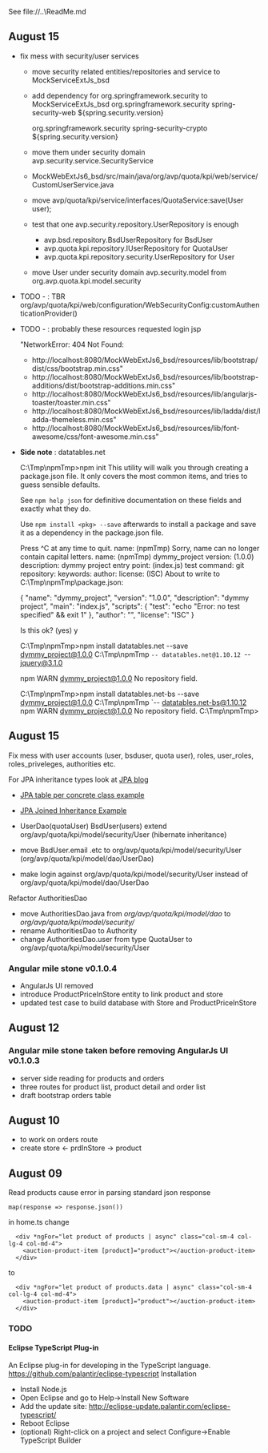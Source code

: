 See file://..\ReadMe.md

## August 15

- fix mess with security/user services

	- move security related entities/repositories and service to MockServiceExtJs_bsd
	- add dependency for org.springframework.security to MockServiceExtJs_bsd
		<dependency>
			<groupId>org.springframework.security</groupId>
			<artifactId>spring-security-web</artifactId>
			<version>${spring.security.version}</version>
		</dependency>
		
		<dependency>
			<groupId>org.springframework.security</groupId>
			<artifactId>spring-security-crypto</artifactId>
			<version>${spring.security.version}</version>
		</dependency>
		
	- move them under security domain avp.security.service.SecurityService
	- MockWebExtJs6_bsd/src/main/java/org/avp/quota/kpi/web/service/CustomUserService.java
	- move avp/quota/kpi/service/interfaces/QuotaService:save(User user);
	- test that one avp.security.repository.UserRepository is enough
		- avp.bsd.repository.BsdUserRepository for BsdUser
		- avp.quota.kpi.repository.IUserRepository for QuotaUser
		- avp.quota.kpi.repository.security.UserRepository for User
	- move User under security domain avp.security.model from org.avp.quota.kpi.model.security

- TODO - <AP>: TBR org/avp/quota/kpi/web/configuration/WebSecurityConfig:customAuthenticationProvider()
- TODO - <AP>: probably these resources requested login jsp   

	"NetworkError: 404 Not Found:
	- http://localhost:8080/MockWebExtJs6_bsd/resources/lib/bootstrap/dist/css/bootstrap.min.css"
	- http://localhost:8080/MockWebExtJs6_bsd/resources/lib/bootstrap-additions/dist/bootstrap-additions.min.css"
	- http://localhost:8080/MockWebExtJs6_bsd/resources/lib/angularjs-toaster/toaster.min.css"
	- http://localhost:8080/MockWebExtJs6_bsd/resources/lib/ladda/dist/ladda-themeless.min.css"
	- http://localhost:8080/MockWebExtJs6_bsd/resources/lib/font-awesome/css/font-awesome.min.css"


- __Side note__ : datatables.net

	C:\Tmp\npmTmp>npm init
	This utility will walk you through creating a package.json file.
	It only covers the most common items, and tries to guess sensible defaults.
	
	See `npm help json` for definitive documentation on these fields
	and exactly what they do.
	
	Use `npm install <pkg> --save` afterwards to install a package and
	save it as a dependency in the package.json file.
	
	Press ^C at any time to quit.
	name: (npmTmp)
	Sorry, name can no longer contain capital letters.
	name: (npmTmp) dymmy_project
	version: (1.0.0)
	description: dymmy project
	entry point: (index.js)
	test command:
	git repository:
	keywords:
	author:
	license: (ISC)
	About to write to C:\Tmp\npmTmp\package.json:
	
	{
	  "name": "dymmy_project",
	  "version": "1.0.0",
	  "description": "dymmy project",
	  "main": "index.js",
	  "scripts": {
	    "test": "echo \"Error: no test specified\" && exit 1"
	  },
	  "author": "",
	  "license": "ISC"
	}
	
	
	Is this ok? (yes) y
	
	C:\Tmp\npmTmp>npm install datatables.net --save
	dymmy_project@1.0.0 C:\Tmp\npmTmp
	`-- datatables.net@1.10.12
	  `-- jquery@3.1.0
	
	npm WARN dymmy_project@1.0.0 No repository field.
	
	C:\Tmp\npmTmp>npm install datatables.net-bs --save
	dymmy_project@1.0.0 C:\Tmp\npmTmp
	`-- datatables.net-bs@1.10.12
	npm WARN dymmy_project@1.0.0 No repository field.
	C:\Tmp\npmTmp>


## August 15

Fix mess with user accounts (user, bsduser, quota user), roles, user_roles, roles_priveleges, authorities etc.

For JPA inheritance types look at [JPA blog](http://www.thejavageek.com/jpa-tutorials/)
- [JPA table per concrete class example](http://www.thejavageek.com/2014/05/17/jpa-table-per-concrete-class-example/)
- [JPA Joined Inheritance Example](http://www.thejavageek.com/2014/05/17/jpa-joined-inheritance-example/)

- UserDao(quotaUser) BsdUser(users) extend org/avp/quota/kpi/model/security/User (hibernate inheritance)
- move BsdUser.email .etc to org/avp/quota/kpi/model/security/User (org/avp/quota/kpi/model/dao/UserDao) 
- make login against org/avp/quota/kpi/model/security/User instead of org/avp/quota/kpi/model/dao/UserDao 

Refactor AuthoritiesDao
- move AuthoritiesDao.java from _org/avp/quota/kpi/model/dao_ to _org/avp/quota/kpi/model/security/_
- rename AuthoritiesDao to Authority
- change AuthoritiesDao.user from type QuotaUser to org/avp/quota/kpi/model/security/User

### Angular mile stone v0.1.0.4
- AngularJs UI removed
- introduce ProductPriceInStore entity to link product and store
- updated test case to build database with Store and ProductPriceInStore

##  August 12

### Angular mile stone taken before removing AngularJs UI v0.1.0.3
- server side reading for products and orders
- three routes for product list, product detail and order list
- draft bootstrap orders table

## August 10

- to work on orders route
- create store <- prdInStore -> product


## August 09

Read products cause error in parsing standard json response

	map(response => response.json())

in home.ts change
 
      <div *ngFor="let product of products | async" class="col-sm-4 col-lg-4 col-md-4">
        <auction-product-item [product]="product"></auction-product-item>
      </div>
to

      <div *ngFor="let product of products.data | async" class="col-sm-4 col-lg-4 col-md-4">
        <auction-product-item [product]="product"></auction-product-item>
      </div>




### TODO
#### Eclipse TypeScript Plug-in

An Eclipse plug-in for developing in the TypeScript language.
https://github.com/palantir/eclipse-typescript
Installation

- Install Node.js
- Open Eclipse and go to Help->Install New Software
- Add the update site: http://eclipse-update.palantir.com/eclipse-typescript/
- Reboot Eclipse
- (optional) Right-click on a project and select Configure->Enable TypeScript Builder
